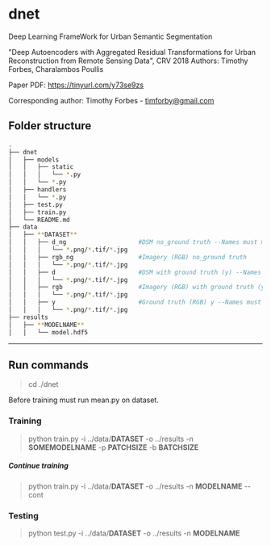 # dnet
Deep Learning FrameWork for Urban Semantic Segmentation

"Deep Autoencoders with Aggregated Residual Transformations for Urban Reconstruction from Remote Sensing Data", CRV 2018
Authors: Timothy Forbes, Charalambos Poullis

Paper PDF: https://tinyurl.com/y73se9zs

Corresponding author: Timothy Forbes - timforby@gmail.com


## Folder structure

```bash
.
├── dnet
│   ├── models
│   │   ├── static
│   │   │   └── *.py
│   │   └── *.py
│   ├── handlers
│   │   └── *.py
│   ├── test.py
│   ├── train.py
│   └── README.md
├── data
│   ├── **DATASET**
│   │   ├── d_ng                    #DSM no_ground truth --Names must match rgb_d
│   │   │   └── *.png/*.tif/*.jpg
│   │   ├── rgb_ng                  #Imagery (RGB) no_ground truth
│   │   │   └── *.png/*.tif/*.jpg
│   │   ├── d                       #DSM with ground truth (y) --Names must match rgb
│   │   │   └── *.png/*.tif/*.jpg
│   │   ├── rgb                     #Imagery (RGB) with ground truth (y) 
│   │   │   └── *.png/*.tif/*.jpg
│   │   ├── y                       #Ground truth (RGB) y --Names must match rgb
│   │   │   └── *.png/*.tif/*.jpg
├── results
│   ├── **MODELNAME**
│   │   └── model.hdf5
```

---

## Run commands

> cd ./dnet

Before training must run mean.py on dataset.

### Training

> python train.py -i ../data/**DATASET** -o ../results -n **SOMEMODELNAME** -p **PATCHSIZE** -b **BATCHSIZE**

##### Continue training

> python train.py -i ../data/**DATASET** -o ../results -n **MODELNAME** --cont

### Testing

> python test.py -i ../data/**DATASET** -o ../results -n **MODELNAME**
